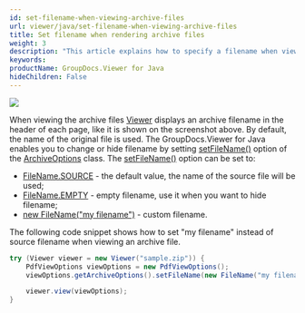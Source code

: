 ```yaml
---
id: set-filename-when-viewing-archive-files
url: viewer/java/set-filename-when-viewing-archive-files
title: Set filename when rendering archive files
weight: 3
description: "This article explains how to specify a filename when viewing archive files GroupDocs.Viewer within your Java applications."
keywords: 
productName: GroupDocs.Viewer for Java
hideChildren: False
---
```

![](/viewer/java/images/set-filename-when-viewing-archive-files.png)

When viewing the archive files [Viewer](https://reference.groupdocs.com/viewer/java/com.groupdocs.viewer/Viewer) displays an archive filename in the header of each page, like it is shown on the screenshot above. By default, the name of the original file is used. The GroupDocs.Viewer for Java enables you to change or hide filename by setting [setFileName()](https://reference.groupdocs.com/viewer/java/com.groupdocs.viewer.options/ArchiveOptions#setFileName(com.groupdocs.viewer.options.FileName)) option of the [ArchiveOptions](https://reference.groupdocs.com/viewer/java/com.groupdocs.viewer.options/ArchiveOptions) class. The [setFileName()](https://reference.groupdocs.com/viewer/java/com.groupdocs.viewer.options/ArchiveOptions#setFileName(com.groupdocs.viewer.options.FileName)) option can be set to:

* [FileName.SOURCE](https://reference.groupdocs.com/viewer/java/com.groupdocs.viewer.options/FileName#SOURCE) - the default value, the name of the source file will be used;
* [FileName.EMPTY](https://reference.groupdocs.com/viewer/java/com.groupdocs.viewer.options/FileName#EMPTY) - empty filename, use it when you want to hide filename;
* [new FileName("my filename")](https://reference.groupdocs.com/viewer/java/com.groupdocs.viewer.options/FileName) - custom filename.

The following code snippet shows how to set "my filename" instead of source filename when viewing an archive file.

```java
try (Viewer viewer = new Viewer("sample.zip")) {
    PdfViewOptions viewOptions = new PdfViewOptions();
    viewOptions.getArchiveOptions().setFileName(new FileName("my filename"));

    viewer.view(viewOptions);
}
```
